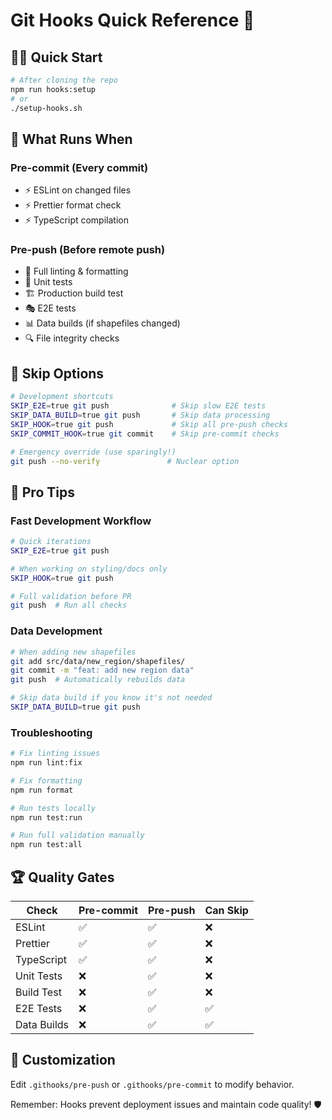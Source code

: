 # Git Hooks Quick Reference 🚀

## 🏃‍♂️ Quick Start

```bash
# After cloning the repo
npm run hooks:setup
# or
./setup-hooks.sh
```

## 🔨 What Runs When

### Pre-commit (Every commit)

- ⚡ ESLint on changed files
- ⚡ Prettier format check
- ⚡ TypeScript compilation

### Pre-push (Before remote push)

- 🧹 Full linting & formatting
- 🧪 Unit tests
- 🏗️ Production build test
- 🎭 E2E tests
- 📊 Data builds (if shapefiles changed)
- 🔍 File integrity checks

## 🚀 Skip Options

```bash
# Development shortcuts
SKIP_E2E=true git push              # Skip slow E2E tests
SKIP_DATA_BUILD=true git push       # Skip data processing
SKIP_HOOK=true git push             # Skip all pre-push checks
SKIP_COMMIT_HOOK=true git commit    # Skip pre-commit checks

# Emergency override (use sparingly!)
git push --no-verify               # Nuclear option
```

## 🎯 Pro Tips

### Fast Development Workflow

```bash
# Quick iterations
SKIP_E2E=true git push

# When working on styling/docs only
SKIP_HOOK=true git push

# Full validation before PR
git push  # Run all checks
```

### Data Development

```bash
# When adding new shapefiles
git add src/data/new_region/shapefiles/
git commit -m "feat: add new region data"
git push  # Automatically rebuilds data

# Skip data build if you know it's not needed
SKIP_DATA_BUILD=true git push
```

### Troubleshooting

```bash
# Fix linting issues
npm run lint:fix

# Fix formatting
npm run format

# Run tests locally
npm run test:run

# Run full validation manually
npm run test:all
```

## 🏆 Quality Gates

| Check       | Pre-commit | Pre-push | Can Skip |
| ----------- | ---------- | -------- | -------- |
| ESLint      | ✅         | ✅       | ❌       |
| Prettier    | ✅         | ✅       | ❌       |
| TypeScript  | ✅         | ✅       | ❌       |
| Unit Tests  | ❌         | ✅       | ❌       |
| Build Test  | ❌         | ✅       | ❌       |
| E2E Tests   | ❌         | ✅       | ✅       |
| Data Builds | ❌         | ✅       | ✅       |

## 🎨 Customization

Edit `.githooks/pre-push` or `.githooks/pre-commit` to modify behavior.

Remember: Hooks prevent deployment issues and maintain code quality! 🛡️
